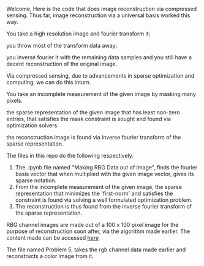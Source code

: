 Welcome, Here is the code that does image reconstruction via compressed sensing.
Thus far, image reconstruction via  a universal basis worked this way.

You take a high resolution image and fourier transform it; 

you throw most of the transform data away;

you inverse fourier it with the remaining data samples and you still have a decent reconstruction of the original image.

Via compressed sensing, due to advancements in sparse optimization and computing, we can do this inturn.

You take an incomplete measurement of the given image by masking many pixels.

the sparse representation of the given image that has least non-zero entries, that satisfies the mask constraint is sought and found via optimization solvers.

the reconstruction image is found via inverse fourier transform of the sparse representation.

The files in this repo do the following respectively.

1. The .ipynb file named "Making RBG Data out of Image", finds the fourier basis vector that when multiplied with the given image vector, gives its sparse notation.
2. From the incomplete measurement of the given image, the sparse representation that minimizes the 'first-norm' and satisfies the constraint is found via solving a well formulated optimization problem.
3. The reconstruction is thus found from the inverse fourier transform of the sparse representation.


RBG channel images are made out of a 100 x 100 pixel image for the purpose of reconstruction soon after, via the algorithm made earlier.
The content made can be accessed [here](https://drive.google.com/drive/u/1/folders/1sETCN0vasFGGWXO63an9JtbTjfZRZzgF)

The file named Problem 5, takes the rgb channel data made earlier and reconstructs a color image from it.
